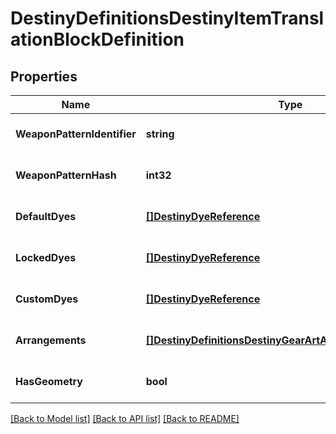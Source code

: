 # DestinyDefinitionsDestinyItemTranslationBlockDefinition

## Properties
Name | Type | Description | Notes
------------ | ------------- | ------------- | -------------
**WeaponPatternIdentifier** | **string** |  | [optional] [default to null]
**WeaponPatternHash** | **int32** |  | [optional] [default to null]
**DefaultDyes** | [**[]DestinyDyeReference**](Destiny.DyeReference.md) |  | [optional] [default to null]
**LockedDyes** | [**[]DestinyDyeReference**](Destiny.DyeReference.md) |  | [optional] [default to null]
**CustomDyes** | [**[]DestinyDyeReference**](Destiny.DyeReference.md) |  | [optional] [default to null]
**Arrangements** | [**[]DestinyDefinitionsDestinyGearArtArrangementReference**](Destiny.Definitions.DestinyGearArtArrangementReference.md) |  | [optional] [default to null]
**HasGeometry** | **bool** |  | [optional] [default to null]

[[Back to Model list]](../README.md#documentation-for-models) [[Back to API list]](../README.md#documentation-for-api-endpoints) [[Back to README]](../README.md)


